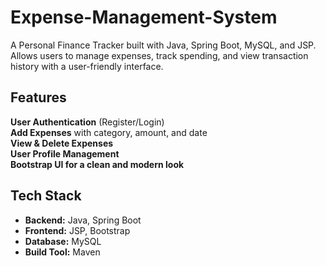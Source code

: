 # Expense-Management-System
A Personal Finance Tracker built with Java, Spring Boot, MySQL, and JSP. Allows users to manage expenses, track spending, and view transaction history with a user-friendly interface.

##  Features
   **User Authentication** (Register/Login)  
   **Add Expenses** with category, amount, and date  
   **View & Delete Expenses**  
   **User Profile Management**  
   **Bootstrap UI for a clean and modern look**  

##  Tech Stack
- **Backend:** Java, Spring Boot  
- **Frontend:** JSP, Bootstrap  
- **Database:** MySQL  
- **Build Tool:** Maven  


